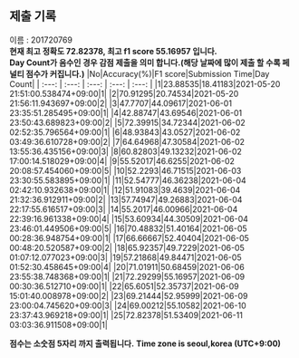 


  
## 제출 기록  
이름 : 201720769  
**현재 최고 정확도 72.82378, 최고 f1 score 55.16957 입니다.**  
**Day Count가 음수인 경우 감점 제출을 의미 합니다.(해당 날짜에 많이 제출 할 수록 페널티 점수가 커집니다.)**
|No|Accuracy(%)|F1 score|Submission Time|Day Count|
| :---: | :---: | :---: | :---: | :---: |
|1|23.88535|18.41183|2021-05-20 21:51:00.538474+09:00|1|
|2|70.91295|20.74534|2021-05-20 21:56:11.943697+09:00|2|
|3|47.7707|44.09617|2021-06-01 23:35:51.285495+09:00|1|
|4|42.88747|43.69546|2021-06-01 23:50:43.689823+09:00|2|
|5|72.39915|34.72344|2021-06-02 02:52:35.796564+09:00|1|
|6|48.93843|43.0527|2021-06-02 03:49:36.610728+09:00|2|
|7|64.64968|47.30584|2021-06-02 13:55:36.435156+09:00|3|
|8|60.82803|49.13232|2021-06-02 17:00:14.518029+09:00|4|
|9|55.52017|46.6255|2021-06-02 20:08:57.454060+09:00|5|
|10|52.2293|46.71515|2021-06-03 23:30:55.583895+09:00|1|
|11|52.54777|46.36238|2021-06-04 02:42:10.932638+09:00|1|
|12|51.91083|39.4639|2021-06-04 21:32:36.912911+09:00|2|
|13|57.74947|49.26883|2021-06-04 22:17:55.616517+09:00|3|
|14|55.2017|46.00966|2021-06-04 22:39:16.961338+09:00|4|
|15|53.60934|44.30509|2021-06-04 23:46:01.449506+09:00|5|
|16|70.48832|51.40164|2021-06-05 00:28:36.948754+09:00|1|
|17|66.66667|52.40404|2021-06-05 00:48:20.520587+09:00|2|
|18|65.92357|49.7229|2021-06-05 01:07:12.077023+09:00|3|
|19|57.21868|49.84471|2021-06-05 01:52:30.458645+09:00|4|
|20|71.01911|50.68459|2021-06-06 23:55:38.748368+09:00|1|
|21|72.29299|55.16957|2021-06-09 00:30:36.512710+09:00|1|
|22|65.6051|52.35737|2021-06-09 15:01:40.008978+09:00|2|
|23|69.21444|52.95999|2021-06-09 23:00:04.745620+09:00|3|
|24|69.00212|55.10582|2021-06-10 23:37:43.969218+09:00|1|
|25|72.82378|51.53409|2021-06-11 03:03:36.911508+09:00|1|


**점수는 소숫점 5자리 까지 출력됩니다.**
**Time zone is seoul,korea (UTC+9:00)**
